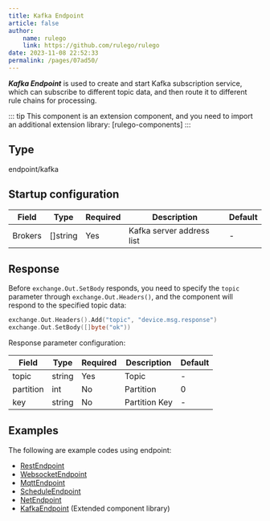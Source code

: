 ```yaml
---
title: Kafka Endpoint
article: false
author:
    name: rulego
    link: https://github.com/rulego/rulego
date: 2023-11-08 22:52:33
permalink: /pages/07ad50/
---
```


***Kafka Endpoint*** is used to create and start Kafka subscription service, which can subscribe to different topic data, and then route it to different rule chains for processing.

::: tip
This component is an extension component, and you need to import an additional extension library: [rulego-components]
:::

## Type

endpoint/kafka

## Startup configuration

| Field   | Type     | Required | Description               | Default |
|---------|----------|----------|---------------------------|---------|
| Brokers | []string | Yes      | Kafka server address list | -       |

## Response

Before `exchange.Out.SetBody` responds, you need to specify the `topic` parameter through `exchange.Out.Headers()`, and the component will respond to the specified topic data:

```go
exchange.Out.Headers().Add("topic", "device.msg.response")
exchange.Out.SetBody([]byte("ok"))
```

Response parameter configuration:

| Field     | Type   | Required | Description   | Default |
|-----------|--------|----------|---------------|---------|
| topic     | string | Yes      | Topic         | -       |
| partition | int    | No       | Partition     | 0       |
| key       | string | No       | Partition Key | -       |

## Examples

The following are example codes using endpoint:
- [RestEndpoint](https://github.com/rulego/rulego/tree/main/examples/http_endpoint/http_endpoint.go)
- [WebsocketEndpoint](https://github.com/rulego/rulego/tree/main/endpoint/websocket/websocket_test.go)
- [MqttEndpoint](https://github.com/rulego/rulego/tree/main/endpoint/mqtt/mqtt_test.go)
- [ScheduleEndpoint](https://github.com/rulego/rulego/tree/main/endpoint/schedule/schedule_test.go)
- [NetEndpoint](https://github.com/rulego/rulego/tree/main/endpoint/net/net_test.go)
- [KafkaEndpoint](https://github.com/rulego/rulego-components/blob/main/endpoint/kafka/kafka_test.go) (Extended component library)